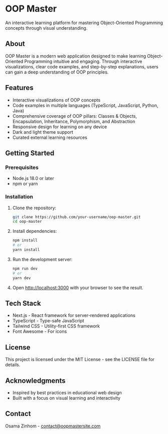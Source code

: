 # OOP Master

An interactive learning platform for mastering Object-Oriented Programming concepts through visual understanding.

## About

OOP Master is a modern web application designed to make learning Object-Oriented Programming intuitive and engaging. Through interactive visualizations, clear code examples, and step-by-step explanations, users can gain a deep understanding of OOP principles.

## Features

- Interactive visualizations of OOP concepts
- Code examples in multiple languages (TypeScript, JavaScript, Python, Java)
- Comprehensive coverage of OOP pillars: Classes & Objects, Encapsulation, Inheritance, Polymorphism, and Abstraction
- Responsive design for learning on any device
- Dark and light theme support
- Curated external learning resources

## Getting Started

### Prerequisites

- Node.js 18.0 or later
- npm or yarn

### Installation

1. Clone the repository:
   ```bash
   git clone https://github.com/your-username/oop-master.git
   cd oop-master
   ```

2. Install dependencies:
   ```bash
   npm install
   # or
   yarn install
   ```

3. Run the development server:
   ```bash
   npm run dev
   # or
   yarn dev
   ```

4. Open [http://localhost:3000](http://localhost:3000) with your browser to see the result.

## Tech Stack

- Next.js - React framework for server-rendered applications
- TypeScript - Type-safe JavaScript
- Tailwind CSS - Utility-first CSS framework
- Font Awesome - For icons

## License

This project is licensed under the MIT License - see the LICENSE file for details.

## Acknowledgments

- Inspired by best practices in educational web design
- Built with a focus on visual learning and interactivity

## Contact

Osama Zinhom - contact@oopmastersite.com

